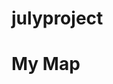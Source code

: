 # julyproject
<!doctype html>
<html lang="en">
  <head>
    <link rel="stylesheet" href="/ol.css" type="text/css">
    <style>
      #map {
        height: 256px;
        width: 512px;
      }
    </style>
    <title>OpenLayers example</title>
    <script src="/loader.js" type="text/javascript"></script>
  </head>
  <body>
    <h1>My Map</h1>
    <div id="map"></div>
    <script type="text/javascript">
      var map = new ol.Map({
        target: 'map',
        layers: [
          new ol.layer.Tile({
            title: 'Global Imagery',
            source: new ol.source.TileWMS({
              url: 'https://ahocevar.com/geoserver/wms',
              params: {LAYERS: 'nasa:bluemarble', TILED: true}
            })
          })
        ],
        view: new ol.View({
          projection: 'EPSG:4326',
          center: [0, 0],
          zoom: 0,
          maxResolution: 0.703125
        })
      });
    </script>
  </body>
</html>
